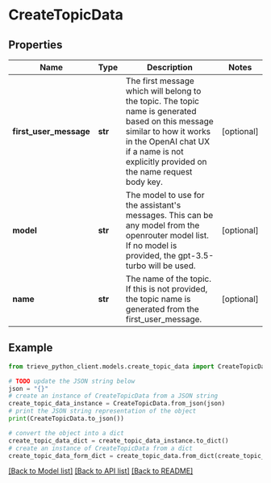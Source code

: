# CreateTopicData


## Properties

Name | Type | Description | Notes
------------ | ------------- | ------------- | -------------
**first_user_message** | **str** | The first message which will belong to the topic. The topic name is generated based on this message similar to how it works in the OpenAI chat UX if a name is not explicitly provided on the name request body key. | [optional] 
**model** | **str** | The model to use for the assistant&#39;s messages. This can be any model from the openrouter model list. If no model is provided, the gpt-3.5-turbo will be used. | [optional] 
**name** | **str** | The name of the topic. If this is not provided, the topic name is generated from the first_user_message. | [optional] 

## Example

```python
from trieve_python_client.models.create_topic_data import CreateTopicData

# TODO update the JSON string below
json = "{}"
# create an instance of CreateTopicData from a JSON string
create_topic_data_instance = CreateTopicData.from_json(json)
# print the JSON string representation of the object
print(CreateTopicData.to_json())

# convert the object into a dict
create_topic_data_dict = create_topic_data_instance.to_dict()
# create an instance of CreateTopicData from a dict
create_topic_data_form_dict = create_topic_data.from_dict(create_topic_data_dict)
```
[[Back to Model list]](../README.md#documentation-for-models) [[Back to API list]](../README.md#documentation-for-api-endpoints) [[Back to README]](../README.md)


